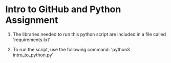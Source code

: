 # Intro to GitHub and Python Assignment

1. The libraries needed to run this python script are included in a file called 'requirements.txt'

2. To run the script, use the following command: 'python3 intro_to_python.py'
